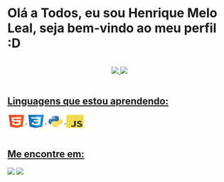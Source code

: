 <h1>Olá a Todos, eu sou Henrique Melo Leal, seja bem-vindo ao meu perfil :D</h1>
<br>

<div align="center">
  <a href="https://github.com/HenriqueMLDEV">
  <img height="180em" src="https://github-readme-stats.vercel.app/api?username=HenriqueMLDEV&show_icons=true&theme=dark&include_all_commits=true&count_private=true"/>
  <img height="180em" src="https://github-readme-stats.vercel.app/api/top-langs/?username=HenriqueMLDEV&layout=compact&langs_count=7&theme=dark"/>
</div>
<br>
  
 <h2>Linguagens que estou aprendendo:</h2>
 <div style="display: inline_block">
 <img align="center" alt="Henrique-HTML" height="30" width="40" src="https://raw.githubusercontent.com/devicons/devicon/master/icons/html5/html5-original.svg">
 <img align="center" alt="Henrique-CSS" height="30" width="40" src="https://raw.githubusercontent.com/devicons/devicon/master/icons/css3/css3-original.svg">
 <img align="center" alt="Henrique-Python" height="30" width="40" src="https://raw.githubusercontent.com/devicons/devicon/master/icons/python/python-original.svg">
 <img align="center" alt="Henrique-Python" height="30" width="40" src="https://raw.githubusercontent.com/devicons/devicon/master/icons/javascript/javascript-original.svg">
</div>
<br>
 
###
  
  <h2>Me encontre em:</h2>
<div> 
 
  <a href = "mailto:hmleal7@gmail.com"><img src="https://img.shields.io/badge/-Gmail-%23333?style=for-the-badge&logo=gmail&logoColor=white" target="_blank"></a>
  <a href="https://www.linkedin.com/in/henrique-m-5a761511b/" target="_blank"><img src="https://img.shields.io/badge/-LinkedIn-%230077B5?style=for-the-badge&logo=linkedin&logoColor=white" target="_blank"></a> 
 </div>
